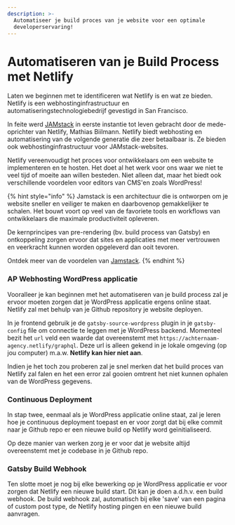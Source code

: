 ```yaml
---
description: >-
  Automatiseer je build proces van je website voor een optimale
  developerservaring!
---
```


# Automatiseren van je Build Process met Netlify

Laten we beginnen met te identificeren wat Netlify is en wat ze bieden. Netlify is een webhostinginfrastructuur en automatiseringstechnologiebedrijf gevestigd in San Francisco.

In feite werd [JAMstack](https://jamstack.org) in eerste instantie tot leven gebracht door de mede-oprichter van Netlify, Mathias Biilmann. Netlify biedt webhosting en automatisering van de volgende generatie die zeer betaalbaar is. Ze bieden ook webhostinginfrastructuur voor JAMstack-websites.

Netlify vereenvoudigt het proces voor ontwikkelaars om een website te implementeren en te hosten. Het doet al het werk voor ons waar we niet te veel tijd of moeite aan willen besteden. Niet alleen dat, maar het biedt ook verschillende voordelen voor editors van CMS'en zoals WordPress!

{% hint style="info" %}
Jamstack is een architectuur die is ontworpen om je website sneller en veiliger te maken en daarbovenop gemakkelijker te schalen. Het bouwt voort op veel van de favoriete tools en workflows van ontwikkelaars die maximale productiviteit opleveren.

De kernprincipes van pre-rendering (bv. build process van Gatsby) en ontkoppeling zorgen ervoor dat sites en applicaties met meer vertrouwen en veerkracht kunnen worden opgeleverd dan ooit tevoren.

Ontdek meer van de voordelen van [Jamstack](https://jamstack.org/why-jamstack/).
{% endhint %}

### AP Webhosting WordPress applicatie

Vooralleer je kan beginnen met het automatiseren van je build process zal je ervoor moeten zorgen dat je WordPress applicatie ergens online staat. Netlify zal met behulp van je Github repository je website deployen. 

In je frontend gebruik je de `gatsby-source-wordpress` plugin in je `gatsby-config` file om connectie te leggen met je WordPress backend. Momenteel bezit het `url` veld een waarde dat overeenstemt met `https://achternaam-agency.netlify/graphql`. Deze url is alleen gekend in je lokale omgeving (op jou computer) m.a.w. **Netlify kan hier niet aan**. 

Indien je het toch zou proberen zal je snel merken dat het build proces van Netlify zal falen en het een error zal gooien omtrent het niet kunnen ophalen van de WordPress gegevens.

### Continuous Deployment

In stap twee, eenmaal als je WordPress applicatie online staat, zal je leren hoe je continuous deployment toepast en er voor zorgt dat bij elke commit naar je Github repo er een nieuwe build op Netlify word geïnitialiseerd. 

Op deze manier van werken zorg je er voor dat je website altijd overeenstemt met je codebase in je Github repo.

### Gatsby Build Webhook

Ten slotte moet je nog bij elke bewerking op je WordPress applicatie er voor zorgen dat Netlify een nieuwe build start. Dit kan je doen a.d.h.v. een build webhook. De build webhook zal, automatisch bij elke 'save' van een pagina of custom post type, de Netlify hosting pingen en een nieuwe build aanvragen. 

